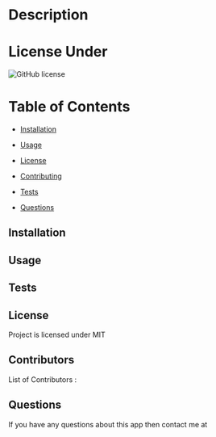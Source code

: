 # 
   
  
  # Description
  
  # License Under
  ![GitHub license](https://img.shields.io/badge/license-MIT-black.svg)
  # Table of Contents
  * [Installation](#Installation)

  * [Usage](#Usage)

  * [License](#License)

  * [Contributing](#Contributing)

  * [Tests](#Tests)

  * [Questions](#Questions)

  ## Installation
  <code></code>
  ## Usage
  <code></code>
  
  ## Tests
  <code></code>
  
  ## License
  Project is licensed under MIT 

  
  ## Contributors
  List of Contributors : 
  
  ## Questions
  If you have any questions about this app then contact me at 



